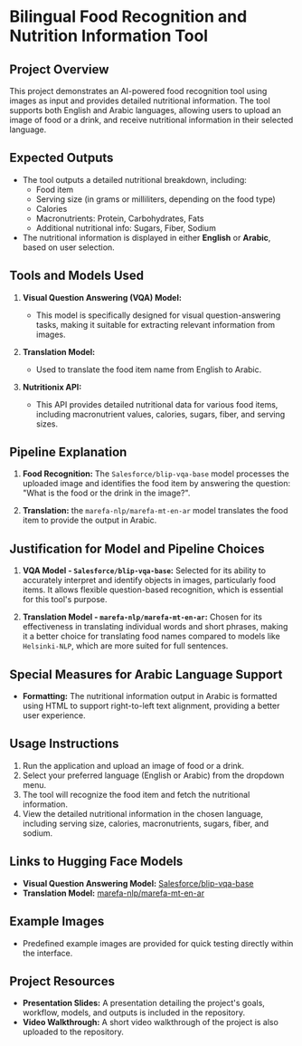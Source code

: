 # Bilingual Food Recognition and Nutrition Information Tool

## Project Overview
This project demonstrates an AI-powered food recognition tool using images as input and provides detailed nutritional information. The tool supports both English and Arabic languages, allowing users to upload an image of food or a drink, and receive nutritional information in their selected language.

## Expected Outputs
- The tool outputs a detailed nutritional breakdown, including:
  - Food item
  - Serving size (in grams or milliliters, depending on the food type)
  - Calories
  - Macronutrients: Protein, Carbohydrates, Fats
  - Additional nutritional info: Sugars, Fiber, Sodium
- The nutritional information is displayed in either **English** or **Arabic**, based on user selection. 

## Tools and Models Used
1. **Visual Question Answering (VQA) Model:**
   - This model is specifically designed for visual question-answering tasks, making it suitable for extracting relevant information from images.

2. **Translation Model:**
   - Used to translate the food item name from English to Arabic.

3. **Nutritionix API:**
   - This API provides detailed nutritional data for various food items, including macronutrient values, calories, sugars, fiber, and serving sizes.

## Pipeline Explanation
1. **Food Recognition:** The `Salesforce/blip-vqa-base` model processes the uploaded image and identifies the food item by answering the question: "What is the food or the drink in the image?".

2. **Translation:** the `marefa-nlp/marefa-mt-en-ar` model translates the food item to provide the output in Arabic.

## Justification for Model and Pipeline Choices
1. **VQA Model - `Salesforce/blip-vqa-base`:** Selected for its ability to accurately interpret and identify objects in images, particularly food items. It allows flexible question-based recognition, which is essential for this tool's purpose.

2. **Translation Model - `marefa-nlp/marefa-mt-en-ar`:** Chosen for its effectiveness in translating individual words and short phrases, making it a better choice for translating food names compared to models like `Helsinki-NLP`, which are more suited for full sentences.


## Special Measures for Arabic Language Support
- **Formatting:** The nutritional information output in Arabic is formatted using HTML to support right-to-left text alignment, providing a better user experience.

## Usage Instructions
1. Run the application and upload an image of food or a drink.
2. Select your preferred language (English or Arabic) from the dropdown menu.
3. The tool will recognize the food item and fetch the nutritional information.
4. View the detailed nutritional information in the chosen language, including serving size, calories, macronutrients, sugars, fiber, and sodium.

## Links to Hugging Face Models
- **Visual Question Answering Model:** [Salesforce/blip-vqa-base](https://huggingface.co/Salesforce/blip-vqa-base)
- **Translation Model:** [marefa-nlp/marefa-mt-en-ar](https://huggingface.co/marefa-nlp/marefa-mt-en-ar)

## Example Images
- Predefined example images are provided for quick testing directly within the interface.

## Project Resources
- **Presentation Slides:** A presentation detailing the project's goals, workflow, models, and outputs is included in the repository.
- **Video Walkthrough:** A short video walkthrough of the project is also uploaded to the repository.
